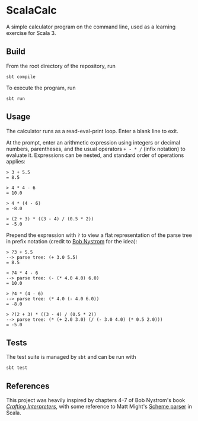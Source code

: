 # ScalaCalc

A simple calculator program on the command line, used as a learning exercise for Scala 3.

## Build

From the root directory of the repository, run

```shell
sbt compile
```

To execute the program, run

```shell
sbt run
```

## Usage

The calculator runs as a read-eval-print loop. Enter a blank line to exit.

At the prompt, enter an arithmetic expression using integers or decimal numbers, parentheses, and the usual operators
`+ - * /` (infix notation) to evaluate it. Expressions can be nested, and standard order of operations applies:

```
> 3 + 5.5
= 8.5

> 4 * 4 - 6
= 10.0

> 4 * (4 - 6)            
= -8.0

> (2 + 3) * ((3 - 4) / (0.5 * 2))
= -5.0
```

Prepend the expression with `?` to view a flat representation of the parse tree in prefix notation (credit to [Bob
Nystrom](http://craftinginterpreters.com/representing-code.html) for the idea):

```
> ?3 + 5.5
--> parse tree: (+ 3.0 5.5)
= 8.5

> ?4 * 4 - 6
--> parse tree: (- (* 4.0 4.0) 6.0)
= 10.0

> ?4 * (4 - 6)
--> parse tree: (* 4.0 (- 4.0 6.0))
= -8.0

> ?(2 + 3) * ((3 - 4) / (0.5 * 2))
--> parse tree: (* (+ 2.0 3.0) (/ (- 3.0 4.0) (* 0.5 2.0)))
= -5.0
```

## Tests

The test suite is managed by `sbt` and can be run with

```shell
sbt test
```

## References

This project was heavily inspired by chapters 4–7 of Bob Nystrom's book [*Crafting Interpreters*](https://craftinginterpreters.com),
with some reference to Matt Might's [Scheme parser](https://matt.might.net/articles/parsing-s-expressions-scala/) in Scala.